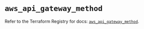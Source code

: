 # `aws_api_gateway_method`

Refer to the Terraform Registry for docs: [`aws_api_gateway_method`](https://registry.terraform.io/providers/hashicorp/aws/5.87.0/docs/resources/api_gateway_method).

